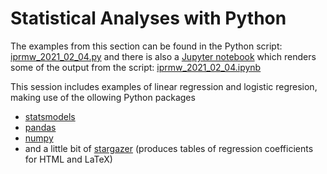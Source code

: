 # Statistical Analyses with Python

The examples from this section can be found in the Python script: [iprmw_2021_02_04.py](https://github.com/buckipr/IPR_Methods_Workshop/blob/main/Spring_2021/02_04_Python_Stats/iprmw_2021_02_04.py)
and there is also a [Jupyter notebook](https://jupyter.org/) which renders some of the output from the script: [iprmw_2021_02_04.ipynb](https://github.com/buckipr/IPR_Methods_Workshop/blob/main/Spring_2021/02_04_Python_Stats/iprmw_2021_02_04.ipynb)

This session includes examples of linear regression and logistic regresion, making use of the ollowing Python packages

* [statsmodels](https://www.statsmodels.org/stable/examples/index.html)
* [pandas](https://pandas.pydata.org/pandas-docs/stable/user_guide/10min.html)
* [numpy](https://numpy.org/doc/stable/user/quickstart.html)
* and a little bit of [stargazer](https://github.com/mwburke/stargazer) (produces tables of regression coefficients for HTML and LaTeX)

